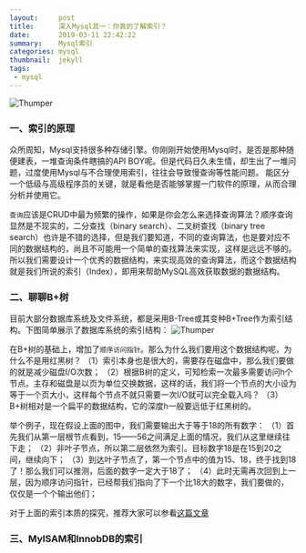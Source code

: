 ```yaml
---
layout:     post
title:      深入Mysql其一：你真的了解索引？
date:       2019-03-11 22:42:22
summary:    Mysql索引
categories: mysql
thumbnail:  jekyll
tags:
 - mysql
---
```


![Thumper](https://upload.wikimedia.org/wikipedia/zh/thumb/6/62/MySQL.svg/1200px-MySQL.svg.png)


### 一、索引的原理

众所周知，Mysql支持很多种存储引擎。你刚刚开始使用Mysql时，是否是那种随便建表，一堆查询条件瞎搞的API BOY呢。但是代码日久未生情，却生出了一堆问题，过度使用Mysql与不合理使用索引，往往会导致慢查询等性能问题。 能区分一个低级与高级程序员的关键，就是看他是否能够掌握一门软件的原理，从而合理分析并使用它。

`查询`应该是CRUD中最为频繁的操作，如果是你会怎么来选择查询算法？顺序查询显然是不现实的，二分查找（binary search）、二叉树查找（binary tree search）也许是不错的选择，但是我们要知道，不同的查询算法，也是要对应不同的数据结构的，尚且不可能用一个简单的查找算法来实现，这样是远远不够的。 
所以我们需要设计一个优秀的数据结构，来实现高效的查询算法，而这个数据结构就是我们所说的索引（Index），即用来帮助MySQL高效获取数据的数据结构。

### 二、聊聊B+树

目前大部分数据库系统及文件系统，都是采用B-Tree或其变种B+Tree作为索引结构。下图简单展示了数据库系统的索引结构：
![Thumper](http://ww1.sinaimg.cn/large/afce444dgy1g0z3g9fv5bj20dq05z0t1.jpg)

在B+树的基础上，增加了`顺序访问指针`。那么为什么我们要用这个数据结构呢，为什么不是用红黑树？
（1）索引本身也是很大的，需要存在磁盘中，那么我们要做的就是减少磁盘I/O次数；
（2）根据B树的定义，可知检索一次最多需要访问h个节点。主存和磁盘是以页为单位交换数据，这样的话，我们将一个节点的大小设为等于一个页大小，这样每个节点不就只需要一次I/O就可以完全载入吗？
（3）B+树相对是一个扁平的数据结构，它的深度h一般要远低于红黑树的。

举个例子，现在假设上面的图中，我们需要输出大于等于18的所有数字：
（1）首先我们从第一层根节点看到，15——56之间满足上面的情况，我们从这里继续往下走；
（2）非叶子节点，所以第二层依然为索引。目标数字18是在15到20之间，继续向下；
（3）到达叶子节点了，第一个节点中的值为15、18，终于找到18了！那么我们可以推测，后面的数字一定大于18了；
（4）此时无需再次回到上一层，因为顺序访问指针，已经帮我们指向了下一个比18大的数字，我们要做的，仅仅是一个个输出他们； 

对于上面的索引本质的探究，推荐大家可以参看[这篇文章][1]

### 三、MyISAM和InnobDB的索引 


[1]: http://blog.codinglabs.org/articles/theory-of-mysql-index.html
